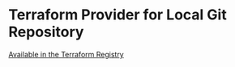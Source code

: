 # Terraform Provider for Local Git Repository

[Available in the Terraform Registry](https://registry.terraform.io/providers/paultyng/git/latest)
